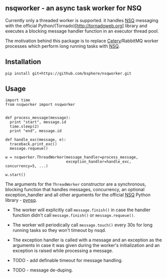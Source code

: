 nsqworker - an async task worker for NSQ
----------------------------------------

Currently only a threaded worker is supported.
it handles [NSQ](http://nsq.io) messaging with the official Python/(Tornado)[http://tornadoweb.org] library and executes a blocking message handler function in an executor thread pool.

The motivation behind this package is to replace [Celery](http://celeryproject.org)/RabbitMQ worker processes which perform long running tasks with [NSQ](http://nsq.io).


Installation
------------
`pip install git+https://github.com/bsphere/nsqworker.git`

Usage
-----
```
import time
from nsqworker import nsqworker


def process_message(message):
  print "start", message.id
  time.sleep(2)
  print "end", message.id

def handle_exc(message, e):
  traceback.print_exc()
  message.requeue()

w = nsqworker.ThreadWorker(message_handler=process_message,
                           exception_handler=handle_exc, concurrency=5, ...)

w.start()
```

The arguments for the `ThreadWorker` constructor are a synchronous, blocking function that handles messages, concurrency, an optional exception_handler and all other arguments for the official [NSQ](http://nsq.io) Python library - [pynsq](https://pynsq.readthedocs.org).

* The worker will explicitly call `message.finish()` in case the handler function didn't call `message.finish()` or `message.requeue()`.

* The worker will periodically call `message.touch()` every 30s for long running tasks so they won't timeout by nsqd.

* The exception handler is called with a message and an exception as the arguments in case it was given during the worker's initialization and an exception is raised while processing a message.

* TODO - add definable timeout for message handling.

* TODO - message de-duping.
